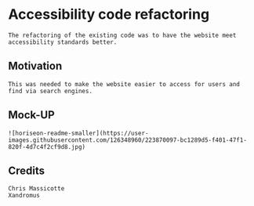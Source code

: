 # Accessibility code refactoring

    The refactoring of the existing code was to have the website meet accessibility standards better.

## Motivation

    This was needed to make the website easier to access for users and find via search engines.

## Mock-UP

    ![horiseon-readme-smaller](https://user-images.githubusercontent.com/126348960/223870097-bc1289d5-f401-47f1-820f-4d7c4f2cf9d8.jpg)
  
## Credits

    Chris Massicotte
    Xandromus
